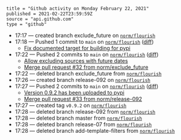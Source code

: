 ```
title = "Github activity on Monday February 22, 2021"
published = 2021-02-22T23:59:59Z
source = "api.github.com"
type = "github"
```

* 17:17 — created branch exclude_future on [`norm/flourish`](https://github.com/norm/flourish)
* 17:18 — Pushed 1 commit to `main` on [`norm/flourish`](https://github.com/norm/flourish) ([diff](https://github.com/norm/flourish/compare/4d6d78da7fae91907a622202dedbe565d17cc95d..5c8f927803d0ef9f76ef3e502bb1fb2d5fe322c2))
  * [Fix documented target for building for pypi](https://github.com/norm/flourish/commit/5c8f927803d0ef9f76ef3e502bb1fb2d5fe322c2)
* 17:22 — Pushed 2 commits to `main` on [`norm/flourish`](https://github.com/norm/flourish) ([diff](https://github.com/norm/flourish/compare/5c8f927803d0ef9f76ef3e502bb1fb2d5fe322c2..44aeac4bf2fdde7546da21e139b6227b0734bfdc))
  * [Allow excluding sources with future dates](https://github.com/norm/flourish/commit/0afd0b2b88c7752c5f663c48bb25029cda9112af)
  * [Merge pull request #32 from norm/exclude_future](https://github.com/norm/flourish/commit/44aeac4bf2fdde7546da21e139b6227b0734bfdc)
* 17:22 — deleted branch exclude_future from [`norm/flourish`](https://github.com/norm/flourish)
* 17:26 — created branch release-092 on [`norm/flourish`](https://github.com/norm/flourish)
* 17:27 — Pushed 2 commits to `main` on [`norm/flourish`](https://github.com/norm/flourish) ([diff](https://github.com/norm/flourish/compare/44aeac4bf2fdde7546da21e139b6227b0734bfdc..283aca3ccb2b535f4649606a080e9a884204207b))
  * [Version 0.9.2 has been uploaded to pypi](https://github.com/norm/flourish/commit/a349d96fdb53261d76b2de4985d3ca57ad34bd99)
  * [Merge pull request #33 from norm/release-092](https://github.com/norm/flourish/commit/283aca3ccb2b535f4649606a080e9a884204207b)
* 17:27 — created tag `v0.9.2` on [`norm/flourish`](https://github.com/norm/flourish)
* 17:28 — deleted branch release-092 from [`norm/flourish`](https://github.com/norm/flourish)
* 17:28 — deleted branch master from [`norm/flourish`](https://github.com/norm/flourish)
* 17:28 — deleted branch release-07 from [`norm/flourish`](https://github.com/norm/flourish)
* 17:28 — deleted branch add-template-filters from [`norm/flourish`](https://github.com/norm/flourish)
